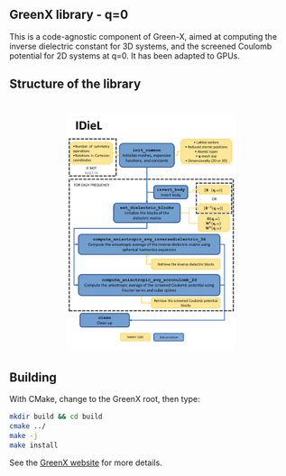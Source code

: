 ## GreenX library - q=0 
This is a code-agnostic component of Green-X, aimed at computing the inverse dielectric constant for 3D systems, and the screened Coulomb potential for 2D systems at q=0. It has been adapted to GPUs.

## Structure of the library
<h1 align="center">
  <img src="./IDieL_structure.png" alt="IDieL_structure" width="300">
</h1>

## Building

With CMake, change to the GreenX root, then type:

```bash
mkdir build && cd build
cmake ../
make -j 
make install 
```

See the [GreenX website](nomad-coe.github.io/greenX/) for more details. 
